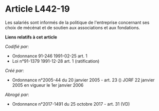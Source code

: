 # Article L442-19

Les salariés sont informés de la politique de l'entreprise concernant ses choix de mécénat et de soutien aux associations et
aux fondations.

**Liens relatifs à cet article**

_Codifié par_:

  - Ordonnance 91-246 1991-02-25 art. 1
  - Loi n°91-1379 1991-12-28 art. 1 (ratification)

_Créé par_:

  - Ordonnance n°2005-44 du 20 janvier 2005 - art. 23 () JORF 22 janvier 2005 en vigueur le 1er janvier 2006

_Abrogé par_:

  - Ordonnance n°2017-1491 du 25 octobre 2017 - art. 31 (VD)
